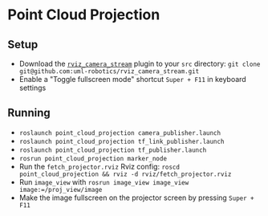 # Point Cloud Projection

## Setup
* Download the [`rviz_camera_stream`](https://github.com/uml-robotics/rviz_camera_stream) plugin to your `src` directory: `git clone git@github.com:uml-robotics/rviz_camera_stream.git`
* Enable a "Toggle fullscreen mode" shortcut `Super + F11` in keyboard settings

## Running
* `roslaunch point_cloud_projection camera_publisher.launch`
* `roslaunch point_cloud_projection tf_link_publisher.launch`
* `roslaunch point_cloud_projection tf_publisher.launch`
* `rosrun point_cloud_projection marker_node`
* Run the `fetch_projector.rviz` Rviz config: `roscd point_cloud_projection && rviz -d rviz/fetch_projector.rviz`
* Run `image_view` with `rosrun image_view image_view image:=/proj_view/image`
* Make the image fullscreen on the projector screen by pressing `Super + F11`
